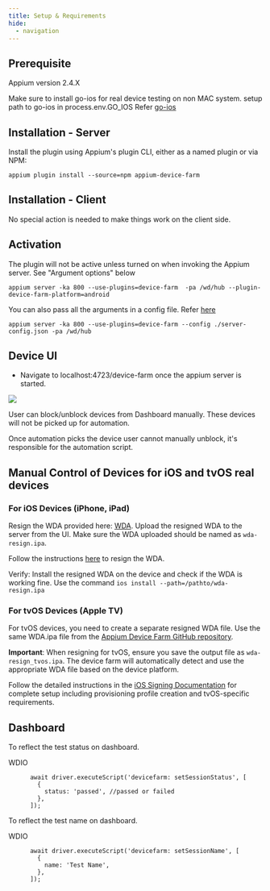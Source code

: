 ```yaml
---
title: Setup & Requirements
hide:
  - navigation
---
```

## Prerequisite

Appium version 2.4.X

Make sure to install go-ios for real device testing on non MAC system. setup path to go-ios in process.env.GO_IOS Refer [go-ios](https://github.com/danielpaulus/go-ios)

## Installation - Server

Install the plugin using Appium's plugin CLI, either as a named plugin or via NPM:

```
appium plugin install --source=npm appium-device-farm
```

## Installation - Client

No special action is needed to make things work on the client side.

## Activation

The plugin will not be active unless turned on when invoking the Appium server. See "Argument options" below

```
appium server -ka 800 --use-plugins=device-farm  -pa /wd/hub --plugin-device-farm-platform=android
```

You can also pass all the arguments in a config file. Refer [here](https://github.com/AppiumTestDistribution/appium-device-farm/blob/main/server-config.json)
```
appium server -ka 800 --use-plugins=device-farm --config ./server-config.json -pa /wd/hub
```

## Device UI

- Navigate to localhost:4723/device-farm once the appium server is started.

<img src="https://github.com/AppiumTestDistribution/appium-device-farm/blob/main/docs/assets/images/demo.gif?raw=true">

User can block/unblock devices from Dashboard manually. These devices will not be picked up for automation.

Once automation picks the device user cannot manually unblock, it's responsible for the automation script.

## Manual Control of Devices for iOS and tvOS real devices

### For iOS Devices (iPhone, iPad)
Resign the WDA provided here: [WDA](https://github.com/AppiumTestDistribution/appium-device-farm/blob/main/WDA.ipa). Upload the resigned WDA to the server from the UI. Make sure the WDA uploaded should be named as `wda-resign.ipa`.

Follow the instructions [here](https://github.com/DanTheMan827/ios-app-signer) to resign the WDA.

Verify: Install the resigned WDA on the device and check if the WDA is working fine. Use the command 
`ios install --path=/pathto/wda-resign.ipa`

### For tvOS Devices (Apple TV)
For tvOS devices, you need to create a separate resigned WDA file. Use the same WDA.ipa file from the [Appium Device Farm GitHub repository](https://github.com/AppiumTestDistribution/appium-device-farm/blob/main/WDA.ipa).

**Important**: When resigning for tvOS, ensure you save the output file as `wda-resign_tvos.ipa`. The device farm will automatically detect and use the appropriate WDA file based on the device platform.

Follow the detailed instructions in the [iOS Signing Documentation](/ios-signing) for complete setup including provisioning profile creation and tvOS-specific requirements.
## Dashboard

To reflect the test status on dashboard. 

WDIO
```
      await driver.executeScript('devicefarm: setSessionStatus', [
        {
          status: 'passed', //passed or failed
        },
      ]);
```


To reflect the test name on dashboard.

WDIO 
```
      await driver.executeScript('devicefarm: setSessionName', [
        {
          name: 'Test Name',
        },
      ]);
```
